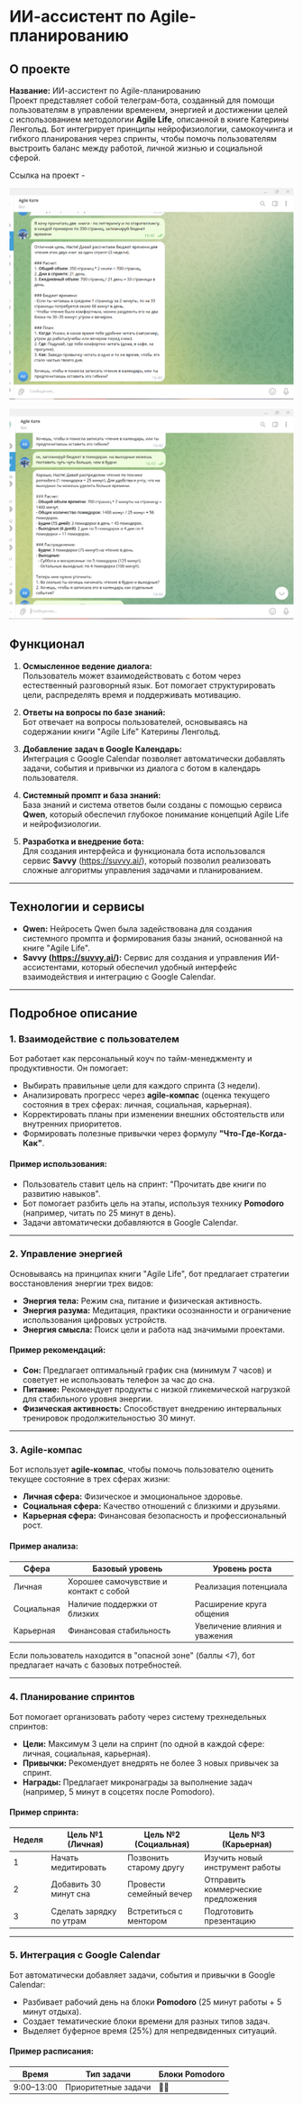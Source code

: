# ИИ-ассистент по Agile-планированию

## О проекте
**Название:** ИИ-ассистент по Agile-планированию  
Проект представляет собой телеграм-бота, созданный для помощи пользователям в управлении временем, энергией и достижении целей с использованием методологии **Agile Life**, описанной в книге Катерины Ленгольд. Бот интегрирует принципы нейрофизиологии, самокоучинга и гибкого планирования через спринты, чтобы помочь пользователям выстроить баланс между работой, личной жизнью и социальной сферой.

Ссылка на проект - 

![Скриншот 1](https://github.com/MarthaWaves/aiassistant/blob/main/2025-04-27_16-42-06.png?raw=true)

![Скриншот 2](https://github.com/MarthaWaves/aiassistant/blob/main/2025-04-27_17-09-49.png?raw=true)

## Функционал
1. **Осмысленное ведение диалога:**  
   Пользователь может взаимодействовать с ботом через естественный разговорный язык. Бот помогает структурировать цели, распределять время и поддерживать мотивацию.
   
2. **Ответы на вопросы по базе знаний:**  
   Бот отвечает на вопросы пользователей, основываясь на содержании книги "Agile Life" Катерины Ленгольд.

3. **Добавление задач в Google Календарь:**  
   Интеграция с Google Calendar позволяет автоматически добавлять задачи, события и привычки из диалога с ботом в календарь пользователя.

4. **Системный промпт и база знаний:**  
   База знаний и система ответов были созданы с помощью сервиса **Qwen**, который обеспечил глубокое понимание концепций Agile Life и нейрофизиологии.

5. **Разработка и внедрение бота:**  
   Для создания интерфейса и функционала бота использовался сервис **Savvy** (https://suvvy.ai/), который позволил реализовать сложные алгоритмы управления задачами и планированием.

---

## Технологии и сервисы
- **Qwen:** Нейросеть Qwen была задействована для создания системного промпта и формирования базы знаний, основанной на книге "Agile Life".
- **Savvy (https://suvvy.ai/):** Сервис для создания и управления ИИ-ассистентами, который обеспечил удобный интерфейс взаимодействия и интеграцию с Google Calendar.

---

## Подробное описание

### 1. Взаимодействие с пользователем
Бот работает как персональный коуч по тайм-менеджменту и продуктивности. Он помогает:
- Выбирать правильные цели для каждого спринта (3 недели).
- Анализировать прогресс через **agile-компас** (оценка текущего состояния в трех сферах: личная, социальная, карьерная).
- Корректировать планы при изменении внешних обстоятельств или внутренних приоритетов.
- Формировать полезные привычки через формулу **"Что-Где-Когда-Как"**.

#### Пример использования:
- Пользователь ставит цель на спринт: "Прочитать две книги по развитию навыков".
- Бот помогает разбить цель на этапы, используя технику **Pomodoro** (например, читать по 25 минут в день).
- Задачи автоматически добавляются в Google Calendar.

---

### 2. Управление энергией
Основываясь на принципах книги "Agile Life", бот предлагает стратегии восстановления энергии трех видов:
- **Энергия тела:** Режим сна, питание и физическая активность.
- **Энергия разума:** Медитация, практики осознанности и ограничение использования цифровых устройств.
- **Энергия смысла:** Поиск цели и работа над значимыми проектами.

#### Пример рекомендаций:
- **Сон:** Предлагает оптимальный график сна (минимум 7 часов) и советует не использовать телефон за час до сна.
- **Питание:** Рекомендует продукты с низкой гликемической нагрузкой для стабильного уровня энергии.
- **Физическая активность:** Способствует внедрению интервальных тренировок продолжительностью 30 минут.

---

### 3. Agile-компас
Бот использует **agile-компас**, чтобы помочь пользователю оценить текущее состояние в трех сферах жизни:
- **Личная сфера:** Физическое и эмоциональное здоровье.
- **Социальная сфера:** Качество отношений с близкими и друзьями.
- **Карьерная сфера:** Финансовая безопасность и профессиональный рост.

#### Пример анализа:
| Сфера          | Базовый уровень                        | Уровень роста                |
|----------------|----------------------------------------|------------------------------|
| Личная         | Хорошее самочувствие и контакт с собой | Реализация потенциала        |
| Социальная     | Наличие поддержки от близких           | Расширение круга общения     |
| Карьерная      | Финансовая стабильность                | Увеличение влияния и уважения|

Если пользователь находится в "опасной зоне" (баллы <7), бот предлагает начать с базовых потребностей.

---

### 4. Планирование спринтов
Бот помогает организовать работу через систему трехнедельных спринтов:
- **Цели:** Максимум 3 цели на спринт (по одной в каждой сфере: личная, социальная, карьерная).
- **Привычки:** Рекомендует внедрять не более 3 новых привычек за спринт.
- **Награды:** Предлагает микронаграды за выполнение задач (например, 5 минут в соцсетях после Pomodoro).

#### Пример спринта:
| Неделя | Цель №1 (Личная)              | Цель №2 (Социальная)       | Цель №3 (Карьерная)                |
|--------|-------------------------------|----------------------------|------------------------------------|
| 1      | Начать медитировать           | Позвонить старому другу    | Изучить новый инструмент работы    |
| 2      | Добавить 30 минут сна         | Провести семейный вечер    | Отправить коммерческие предложения |
| 3      | Сделать зарядку по утрам      | Встретиться с ментором     | Подготовить презентацию            |

---

### 5. Интеграция с Google Calendar
Бот автоматически добавляет задачи, события и привычки в Google Calendar:
- Разбивает рабочий день на блоки **Pomodoro** (25 минут работы + 5 минут отдыха).
- Создает тематические блоки времени для разных типов задач.
- Выделяет буферное время (25%) для непредвиденных ситуаций.

#### Пример расписания:
| Время       | Тип задачи              | Блоки Pomodoro |
|-------------|-------------------------|----------------|
| 9:00–13:00  | Приоритетные задачи     | 🍅🍅          |

